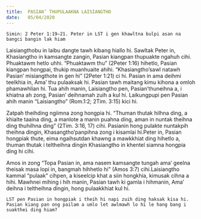 ```yaml
---
title:  PASIAN’ THUPULAAKNA LAISIANGTHO
date:   05/04/2020
---
```



`Simin: 2 Peter 1:19–21. Peter in LST i gen khawltna bulpi asan na bangci bangin lak hiam`

Laisiangthobu in laibu dangte tawh kibang hiallo hi. Sawltak Peter in, Khasiangtho in kamsangte zangin, Pasian kiangpan thupuakte ngahuh cihi. Phuaktawm hetlo uhhi.
“Phuaktawm thu” (2Peter 1:16) hihetlo, Pasian kiangpan hongpai, thukip muanhuaite ahihi. “Khasiangtho’sawl natawh Pasian’ misiangthote in gen hi” (2Peter 1:21) ci hi. Pasian in ama deihmi teelkhia in, Ama’ thu pulaaksak hi. Pasian tawh maitang kimu kihona a omloh phamawhlian hi. Tua ahih manin, Laisiangtho pen, Pasian’thuneihna a, i khiatna ah zong, Pasian’ deihnamah zuih a kul hi. Laikungpupi pen Pasian ahih manin “Laisiangtho” (Rom.1:2; 2Tim. 3:15) kici hi.

Zatpah theihding ngiimna zong hongpia hi. “Thuman thutak hilhna ding, a khialte taaina ding, a manlote a manin puahna ding, aman in nuntak theihna ding thuhilhna ding” (2Tim. 3:16, 17) cihi. Pasianin hong pulakte nuntakpih theihna dingin, Khasangtho’panpihna zong i kisamlai hi.Peter in, Pasian hongpiak thute, eima ngaihsutdan khawng a mawkkhiat ding hihetlo a, thuman thutak i teltheihna dingin Khasiangtho in khentel siamna hongpia ding hi cihi.

Amos in zong “Topa Pasian in, ama nasem kamsangte tungah ama’ geelna theisak masa lopi in, bangmah hihhetlo hi” (Amos 3:7) cihi.Laisiangtho kammal “pulaak” cihpen, a kiseelcip khat a siin hongkhia, kimusak cihna a hihi. Mawhnei mihing i hih manin, Pasian tawh ki gamla i hihmanin, Ama’ deihna i teltheihna dingin, hong pulaakkhiat kul hi.

`LST pen Pasian in hongpiak i theih hi napi zuih ding haksak kisa hi. Pasian kiang pan ong pailam a umlo let awlmawh lo hi le hang bang i suakthei ding hiam?`